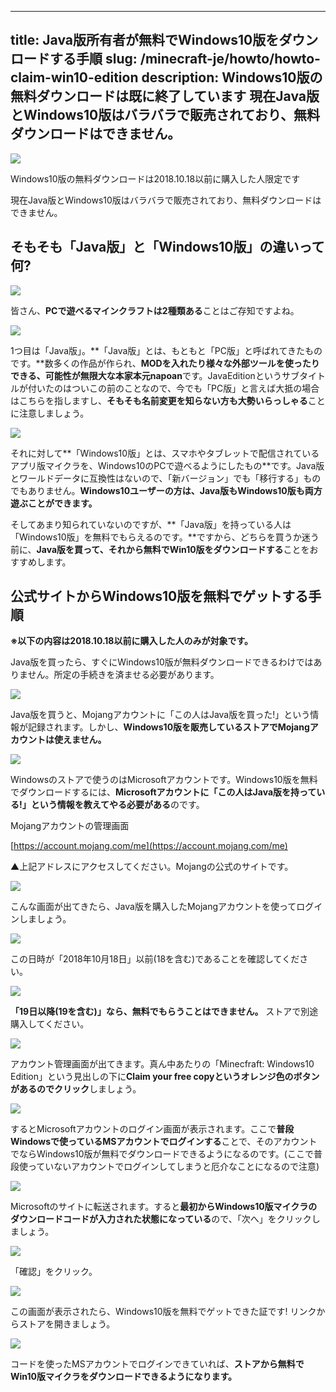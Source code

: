 
---
title: Java版所有者が無料でWindows10版をダウンロードする手順
slug: /minecraft-je/howto/howto-claim-win10-edition
description: Windows10版の無料ダウンロードは既に終了しています
 現在Java版とWindows10版はバラバラで販売されており、無料ダウンロードはできません。
---

![](https://cdn-ak.f.st-hatena.com/images/fotolife/s/sasigume/20210208/20210208094102.png)

Windows10版の無料ダウンロードは2018.10.18以前に購入した人限定です

現在Java版とWindows10版はバラバラで販売されており、無料ダウンロードはできません。

## そもそも「Java版」と「Windows10版」の違いって何?

![](https://cdn-ak.f.st-hatena.com/images/fotolife/s/sasigume/20210208/20210208095517.png)

皆さん、**PCで遊べるマインクラフトは2種類ある**ことはご存知ですよね。

![](https://cdn-ak.f.st-hatena.com/images/fotolife/s/sasigume/20210208/20210208094012.png)

1つ目は「Java版」。**「Java版」とは、もともと「PC版」と呼ばれてきたものです。**数多くの作品が作られ、**MODを入れたり様々な外部ツールを使ったりできる、可能性が無限大な本家本元napoan**です。JavaEditionというサブタイトルが付いたのはついこの前のことなので、今でも「PC版」と言えば大抵の場合はこちらを指しますし、**そもそも名前変更を知らない方も大勢いらっしゃる**ことに注意しましょう。

![](https://cdn-ak.f.st-hatena.com/images/fotolife/s/sasigume/20210208/20210208094018.png)

それに対して**「Windows10版」とは、スマホやタブレットで配信されているアプリ版マイクラを、Windows10のPCで遊べるようにしたもの**です。Java版とワールドデータに互換性はないので、「新バージョン」でも「移行する」ものでもありません。**Windows10ユーザーの方は、Java版もWindows10版も両方遊ぶことができます。**

そしてあまり知られていないのですが、**「Java版」を持っている人は「Windows10版」を無料でもらえるのです。**ですから、どちらを買うか迷う前に、**Java版を買って、それから無料でWin10版をダウンロードする**ことをおすすめします。

## 公式サイトからWindows10版を無料でゲットする手順

**※以下の内容は2018.10.18以前に購入した人のみが対象です。**

Java版を買ったら、すぐにWindows10版が無料ダウンロードできるわけではありません。所定の手続きを済ませる必要があります。

![](https://cdn-ak.f.st-hatena.com/images/fotolife/s/sasigume/20210208/20210208094024.png)

Java版を買うと、Mojangアカウントに「この人はJava版を買った!」という情報が記録されます。しかし、**Windows10版を販売しているストアでMojangアカウントは使えません。**

![](https://cdn-ak.f.st-hatena.com/images/fotolife/s/sasigume/20210208/20210208094027.png)

Windowsのストアで使うのはMicrosoftアカウントです。Windows10版を無料でダウンロードするには、**Microsoftアカウントに「この人はJava版を持っている!」という情報を教えてやる必要がある**のです。

Mojangアカウントの管理画面

[https://account.mojang.com/me](https://account.mojang.com/me)

▲上記アドレスにアクセスしてください。Mojangの公式のサイトです。

![](https://cdn-ak.f.st-hatena.com/images/fotolife/s/sasigume/20210208/20210208095800.png)

こんな画面が出てきたら、Java版を購入したMojangアカウントを使ってログインしましょう。

![](https://cdn-ak.f.st-hatena.com/images/fotolife/s/sasigume/20210208/20210208095855.png)

この日時が「2018年10月18日」以前(18を含む)であることを確認してください。

![](https://cdn-ak.f.st-hatena.com/images/fotolife/s/sasigume/20210208/20210208095542.png)

**「19日以降(19を含む)」なら、無料でもらうことはできません。** ストアで別途購入してください。

![](https://cdn-ak.f.st-hatena.com/images/fotolife/s/sasigume/20210208/20210208094113.jpg)

アカウント管理画面が出てきます。真ん中あたりの「Minecfraft: Windows10 Edition」という見出しの下に**Claim your free copyというオレンジ色のボタンがあるのでクリック**しましょう。

![](https://cdn-ak.f.st-hatena.com/images/fotolife/s/sasigume/20210208/20210208094124.jpg)

するとMicrosoftアカウントのログイン画面が表示されます。ここで**普段Windowsで使っているMSアカウントでログインする**ことで、そのアカウントでならWindows10版が無料でダウンロードできるようになるのです。(ここで普段使っていないアカウントでログインしてしまうと厄介なことになるので注意)

![](https://cdn-ak.f.st-hatena.com/images/fotolife/s/sasigume/20210208/20210208094109.jpg)

Microsoftのサイトに転送されます。すると**最初からWindows10版マイクラのダウンロードコードが入力された状態になっている**ので、「次へ」をクリックしましょう。

![](https://www.napoan.com/wp-content/uploads/2017/09/87c81cdfa984837835dc19ca3dc7e5ac_erf6mn.jpg)

「確認」をクリック。

![](https://cdn-ak.f.st-hatena.com/images/fotolife/s/sasigume/20210208/20210208094116.jpg)

この画面が表示されたら、Windows10版を無料でゲットできた証です! リンクからストアを開きましょう。

[![](https://www.napoan.com/wp-content/uploads/2017/09/2017-09-28-23.13.39-prl_client_app_loxbu0.jfif)](https://www.napoan.com/wp-content/uploads/2017/09/2017-09-28-23.13.39-prl_client_app_loxbu0.jfif)

コードを使ったMSアカウントでログインできていれば、**ストアから無料でWin10版マイクラをダウンロードできるようになります。**
